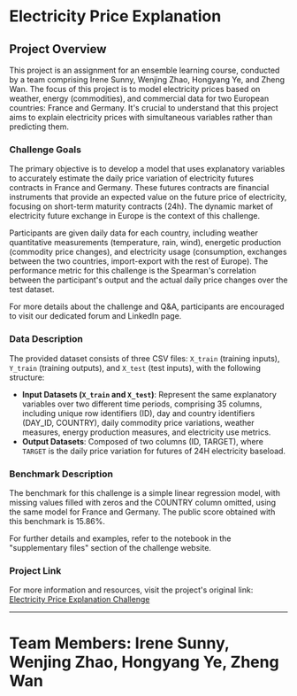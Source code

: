 # Electricity Price Explanation

## Project Overview

This project is an assignment for an ensemble learning course, conducted by a team comprising Irene Sunny, Wenjing Zhao, Hongyang Ye, and Zheng Wan. The focus of this project is to model electricity prices based on weather, energy (commodities), and commercial data for two European countries: France and Germany. It's crucial to understand that this project aims to explain electricity prices with simultaneous variables rather than predicting them.

### Challenge Goals

The primary objective is to develop a model that uses explanatory variables to accurately estimate the daily price variation of electricity futures contracts in France and Germany. These futures contracts are financial instruments that provide an expected value on the future price of electricity, focusing on short-term maturity contracts (24h). The dynamic market of electricity future exchange in Europe is the context of this challenge.

Participants are given daily data for each country, including weather quantitative measurements (temperature, rain, wind), energetic production (commodity price changes), and electricity usage (consumption, exchanges between the two countries, import-export with the rest of Europe). The performance metric for this challenge is the Spearman's correlation between the participant's output and the actual daily price changes over the test dataset.

For more details about the challenge and Q&A, participants are encouraged to visit our dedicated forum and LinkedIn page.

### Data Description

The provided dataset consists of three CSV files: `X_train` (training inputs), `Y_train` (training outputs), and `X_test` (test inputs), with the following structure:

- **Input Datasets (`X_train` and `X_test`)**: Represent the same explanatory variables over two different time periods, comprising 35 columns, including unique row identifiers (ID), day and country identifiers (DAY_ID, COUNTRY), daily commodity price variations, weather measures, energy production measures, and electricity use metrics.
- **Output Datasets**: Composed of two columns (ID, TARGET), where `TARGET` is the daily price variation for futures of 24H electricity baseload.

### Benchmark Description

The benchmark for this challenge is a simple linear regression model, with missing values filled with zeros and the COUNTRY column omitted, using the same model for France and Germany. The public score obtained with this benchmark is 15.86%.

For further details and examples, refer to the notebook in the "supplementary files" section of the challenge website.

### Project Link

For more information and resources, visit the project's original link: [Electricity Price Explanation Challenge](https://challengedata.ens.fr/participants/challenges/97/)

---
**Team Members**: Irene Sunny, Wenjing Zhao, Hongyang Ye, Zheng Wan
=======

